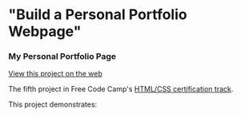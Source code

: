 # "Build a Personal Portfolio Webpage"
### My Personal Portfolio Page


[View this project on the web](https://dvislearning.github.io/FCC-HTMLCSS-Documentation-Page/dv-portfolio.html)

The fifth project in Free Code Camp's [HTML/CSS certification track](https://learn.freecodecamp.org/responsive-web-design/responsive-web-design-projects/build-a-personal-portfolio-webpage).

This project demonstrates:

